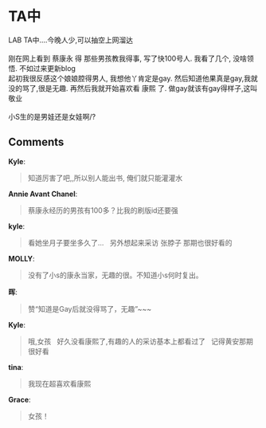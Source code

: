 # TA中

<div id="msgcns!9884D0A402622CB2!2352" class="bvMsg">LAB TA中....今晚人少,可以抽空上网溜达<br /><br />刚在网上看到 蔡康永 得 那些男孩教我得事, 写了快100号人. 我看了几个, 没啥领悟. 不如过来更新blog<br />起初我很反感这个娘娘腔得男人, 我想他丫肯定是gay. 然后知道他果真是gay,我就没的骂了,很是无趣. 再然后我就开始喜欢看 康熙 了.  做gay就该有gay得样子,这叫敬业<br /><br />小S生的是男娃还是女娃啊/?<br /></div>

## Comments

**Kyle**:
> 知道厉害了吧,,所以别人能出书, 俺们就只能灌灌水

**Annie Avant Chanel**:
> 蔡康永经历的男孩有100多？比我的刷版id还要强

**kyle**:
> 看她坐月子要坐多久了...
 
另外想起来采访 张脖子 那期也很好看的
 

**MOLLY**:
> 没有了小s的康永当家，无趣的很。不知道小s何时复出。

**晖**:
> 赞“知道是Gay后就没得骂了，无趣”~~~

**Kyle**:
> 哦,女孩
 
好久没看康熙了,有趣的人的采访基本上都看过了
 
记得黄安那期很好看

**tina**:
> 我现在超喜欢看康熙

**Grace**:
> 女孩！
 
 

